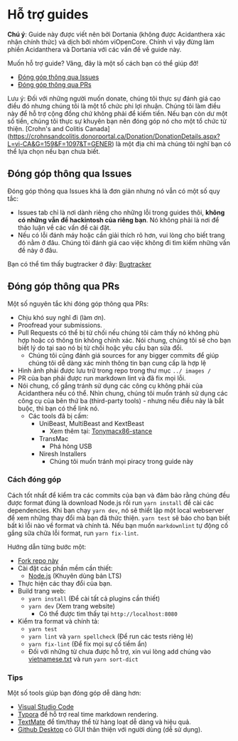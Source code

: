 # Hỗ trợ guides

**Chú ý**: Guide này được viết nên bởi Dortania (không được Acidanthera xác nhận chính thức) và dịch bởi nhóm viOpenCore. Chính vì vậy đừng làm phiền Acidanthera và Dortania với các vấn đề về guide này.

Muốn hỗ trợ guide? Vâng, đây là một số cách bạn có thể giúp đỡ!

* [Đóng góp thông qua Issues](#dong-gop-thong-qua-issues)
* [Đóng góp thông qua PRs](#dong-gop-thong-qua-prs)

Lưu ý: Đối với những người muốn donate, chúng tôi thực sự đánh giá cao điều đó nhưng chúng tôi là một tổ chức phi lợi nhuận. Chúng tôi làm điều này để hỗ trợ cộng đồng chứ không phải để kiếm tiền. Nếu bạn còn dư một số tiền, chúng tôi thực sự khuyên bạn nên đóng góp nó cho một tổ chức từ thiện. [Crohn's and Colitis Canada] (<https://crohnsandcolitis.donorportal.ca/Donation/DonationDetails.aspx?L=vi-CA&G=159&F=1097&T=GENER>) là một địa chỉ mà chúng tôi nghĩ bạn có thể lựa chọn nếu bạn chưa biết.

## Đóng góp thông qua Issues

 Đóng góp thông qua Issues khá là đơn giản nhưng nó vẫn có một số quy tắc:

* Issues tab chỉ là nơi dành riêng cho những lỗi trong guides thôi, **không có những vẫn đề hackintosh của riêng bạn**. Nó không phải là nơi để thảo luận về các vấn đề cài đặt.
* Nếu có lỗi đánh máy hoặc cần giải thích rõ hơn, vui lòng cho biết trang đó nằm ở đâu. Chúng tôi đánh giá cao việc không đi tìm kiếm những vấn đề này ở đâu.

Bạn có thể tìm thấy bugtracker ở đây: [Bugtracker](https://github.com/viopencore/bugtracker)

## Đóng góp thông qua PRs

Một số nguyên tắc khi đóng góp thông qua PRs:

* Chịu khó suy nghĩ đi (làm ơn).
* Proofread your submissions.
* Pull Requests có thể bị từ chối nếu chúng tôi cảm thấy nó không phù hợp hoặc có thông tin không chính xác. Nói chung, chúng tôi sẽ cho bạn biết lý do tại sao nó bị từ chối hoặc yêu cầu bạn sửa đổi.
  * Chúng tôi cũng đánh giá sources for any bigger commits để giúp chúng tôi dễ dàng xác minh thông tin bạn cung cấp là hợp lệ
* Hình ảnh phải được lưu trữ trong repo trong thư mục `../ images /`
* PR của bạn phải được run markdown lint và đã fix mọi lỗi.
* Nói chung, cố gắng tránh sử dụng các công cụ không phải của Acidanthera nếu có thể. Nhìn chung, chúng tôi muốn tránh sử dụng các công cụ của bên thứ ba (third-party tools) - nhưng nếu điều này là bắt buộc, thì bạn có thể link nó.
  * Các tools đã bị cấm:
    * UniBeast, MultiBeast and KextBeast
      * Xem thêm tại: [Tonymacx86-stance](https://github.com/khronokernel/Tonymcx86-stance)
    * TransMac
      * Phá hỏng USB
    * Niresh Installers
      * Chúng tôi muốn tránh mọi piracy trong guide này

### Cách đóng góp

Cách tốt nhất để kiểm tra các commits của bạn và đảm bảo rằng chúng đều được format đúng là download Node.js rồi run `yarn install` để cài các dependencies. Khi bạn chạy `yarn dev`, nó sẽ thiết lập một local webserver để xem những thay đổi mà bạn đã thức thiện. `yarn test` sẽ báo cho bạn biết bất kì lỗi nào về format và chính tả. Nếu bạn muốn `markdownlint` tự động cố gắng sữa chữa lỗi format, run `yarn fix-lint`.

Hướng dẫn từng bước một:

* [Fork repo này](https://github.com/viopencore/OpenCore-Install-Guide/fork/)
* Cài đặt các phần mềm cần thiết:
  * [Node.js](https://nodejs.org/) (Khuyên dùng bản LTS)
* Thực hiện các thay đổi của bạn.
* Build trang web:
  * `yarn install` (Để cài tất cả plugins cần thiết)
  * `yarn dev` (Xem trang website)
    * Có thể được tìm thấy tại `http://localhost:8080`
* Kiểm tra format và chính tả:
  * `yarn test`
  * `yarn lint` và `yarn spellcheck` (Để run các tests riêng lẻ)
  * `yarn fix-lint` (Để fix mọi sự cố tiềm ẩn)
  * Đối với những từ chưa được hỗ trợ, xin vui lòng add chúng vào [vietnamese.txt](./dictionary/vietnamese.txt) và run `yarn sort-dict`

### Tips

Một số tools giúp bạn đóng góp dễ dàng hơn:

* [Visual Studio Code](https://code.visualstudio.com)
* [Typora](https://typora.io) để hỗ trợ real time markdown rendering.
* [TextMate](https://macromates.com) để tìm/thay thể từ hàng loạt dễ dàng và hiệu quả.
* [Github Desktop](https://desktop.github.com) có GUI thân thiện với người dùng (dễ sử dụng).
